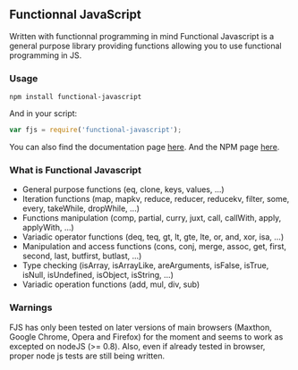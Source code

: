 ## Functionnal JavaScript

Written with functionnal programming in mind Functional Javascript is a general purpose library providing functions allowing you to use functional programming in JS.

### Usage

```
npm install functional-javascript
```

And in your script:

```JavaScript
var fjs = require('functional-javascript');
```

You can also find the documentation page [here](http://gaku-sei.github.io/functional-javascript/).
And the NPM page [here](https://www.npmjs.org/package/functional-javascript).

### What is Functional Javascript

- General purpose functions (eq, clone, keys, values, ...)
- Iteration functions (map, mapkv, reduce, reducer, reducekv, filter, some, every, takeWhile, dropWhile, ...)
- Functions manipulation (comp, partial, curry, juxt, call, callWith, apply, applyWith, ...)
- Variadic operator functions (deq, teq, gt, lt, gte, lte, or, and, xor, isa, ...)
- Manipulation and access functions (cons, conj, merge, assoc, get, first, second, last, butfirst, butlast, ...)
- Type checking (isArray, isArrayLike, areArguments, isFalse, isTrue, isNull, isUndefined, isObject, isString, ...)
- Variadic operation functions (add, mul, div, sub)

### Warnings

FJS has only been tested on later versions of main browsers (Maxthon, Google Chrome, Opera and Firefox) for the moment and seems to work as excepted on nodeJS (>= 0.8).
Also, even if already tested in browser, proper node js tests are still being written.

